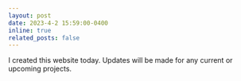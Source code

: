 ```yaml
---
layout: post
date: 2023-4-2 15:59:00-0400
inline: true
related_posts: false
---
```


I created this website today. Updates will be made for any current or upcoming projects.  

